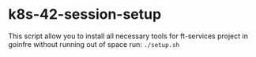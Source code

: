 # k8s-42-session-setup
This script allow you to install all necessary tools for ft-services project in goinfre without running out of space 
run:
```./setup.sh```

